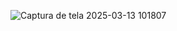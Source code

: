 ![Captura de tela 2025-03-13 101807](https://github.com/user-attachments/assets/f09b267a-5fe9-4c52-99c3-311766678973)
